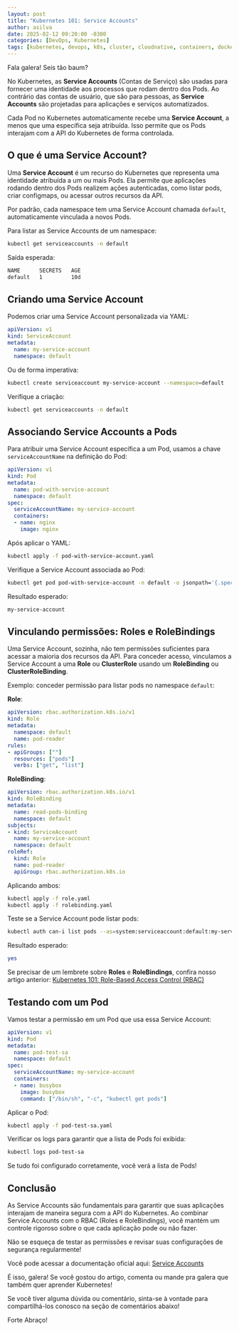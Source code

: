 ```yaml
---
layout: post
title: "Kubernetes 101: Service Accounts"
author: asilva
date: 2025-02-12 09:20:00 -0300
categories: [DevOps, Kubernetes]
tags: [kubernetes, devops, k8s, cluster, cloudnative, containers, docker, microservices]
---
```


Fala galera! Seis tão baum?

No Kubernetes, as **Service Accounts** (Contas de Serviço) são usadas para fornecer uma identidade aos processos que rodam dentro dos Pods. Ao contrário das contas de usuário, que são para pessoas, as **Service Accounts** são projetadas para aplicações e serviços automatizados.

Cada Pod no Kubernetes automaticamente recebe uma **Service Account**, a menos que uma específica seja atribuída. Isso permite que os Pods interajam com a API do Kubernetes de forma controlada.

## **O que é uma Service Account?**

Uma **Service Account** é um recurso do Kubernetes que representa uma identidade atribuída a um ou mais Pods. Ela permite que aplicações rodando dentro dos Pods realizem ações autenticadas, como listar pods, criar configmaps, ou acessar outros recursos da API.

Por padrão, cada namespace tem uma Service Account chamada `default`, automaticamente vinculada a novos Pods.

Para listar as Service Accounts de um namespace:

````bash
kubectl get serviceaccounts -n default
````

Saída esperada:

````bash
NAME      SECRETS   AGE
default   1         10d
````

## **Criando uma Service Account**

Podemos criar uma Service Account personalizada via YAML:

````yaml
apiVersion: v1
kind: ServiceAccount
metadata:
  name: my-service-account
  namespace: default
````

Ou de forma imperativa:

````bash
kubectl create serviceaccount my-service-account --namespace=default
````

Verifique a criação:

````bash
kubectl get serviceaccounts -n default
````

## **Associando Service Accounts a Pods**

Para atribuir uma Service Account específica a um Pod, usamos a chave `serviceAccountName` na definição do Pod:

````yaml
apiVersion: v1
kind: Pod
metadata:
  name: pod-with-service-account
  namespace: default
spec:
  serviceAccountName: my-service-account
  containers:
  - name: nginx
    image: nginx
````

Após aplicar o YAML:

````bash
kubectl apply -f pod-with-service-account.yaml
````

Verifique a Service Account associada ao Pod:

````bash
kubectl get pod pod-with-service-account -n default -o jsonpath='{.spec.serviceAccountName}'
````

Resultado esperado:

````bash
my-service-account
````

## **Vinculando permissões: Roles e RoleBindings**

Uma Service Account, sozinha, não tem permissões suficientes para acessar a maioria dos recursos da API. Para conceder acesso, vinculamos a Service Account a uma **Role** ou **ClusterRole** usando um **RoleBinding** ou **ClusterRoleBinding**.

Exemplo: conceder permissão para listar pods no namespace `default`:

**Role**:

````yaml
apiVersion: rbac.authorization.k8s.io/v1
kind: Role
metadata:
  namespace: default
  name: pod-reader
rules:
- apiGroups: [""]
  resources: ["pods"]
  verbs: ["get", "list"]
````

**RoleBinding**:

````yaml
apiVersion: rbac.authorization.k8s.io/v1
kind: RoleBinding
metadata:
  name: read-pods-binding
  namespace: default
subjects:
- kind: ServiceAccount
  name: my-service-account
  namespace: default
roleRef:
  kind: Role
  name: pod-reader
  apiGroup: rbac.authorization.k8s.io
````

Aplicando ambos:

````bash
kubectl apply -f role.yaml
kubectl apply -f rolebinding.yaml
````

Teste se a Service Account pode listar pods:

````bash
kubectl auth can-i list pods --as=system:serviceaccount:default:my-service-account
````

Resultado esperado:

````bash
yes
````

Se precisar de um lembrete sobre **Roles** e **RoleBindings**, confira nosso artigo anterior: <a href="https://unicast.com.br/posts/kubernetes-101-rbac/" target="_blank">Kubernetes 101: Role-Based Access Control (RBAC)</a>

## **Testando com um Pod**

Vamos testar a permissão em um Pod que usa essa Service Account:

````yaml
apiVersion: v1
kind: Pod
metadata:
  name: pod-test-sa
  namespace: default
spec:
  serviceAccountName: my-service-account
  containers:
  - name: busybox
    image: busybox
    command: ["/bin/sh", "-c", "kubectl get pods"]
````

Aplicar o Pod:

````bash
kubectl apply -f pod-test-sa.yaml
````

Verificar os logs para garantir que a lista de Pods foi exibida:

````bash
kubectl logs pod-test-sa
````

Se tudo foi configurado corretamente, você verá a lista de Pods!

## **Conclusão**

As Service Accounts são fundamentais para garantir que suas aplicações interajam de maneira segura com a API do Kubernetes. Ao combinar Service Accounts com o RBAC (Roles e RoleBindings), você mantém um controle rigoroso sobre o que cada aplicação pode ou não fazer.

Não se esqueça de testar as permissões e revisar suas configurações de segurança regularmente!

Você pode acessar a documentação oficial aqui: <a href="https://kubernetes.io/docs/concepts/security/service-accounts/" target="_blank">Service Accounts</a>

É isso, galera! Se você gostou do artigo, comenta ou mande pra galera que também quer aprender Kubernetes!

Se você tiver alguma dúvida ou comentário, sinta-se à vontade para compartilhá-los conosco na seção de comentários abaixo!

Forte Abraço!
